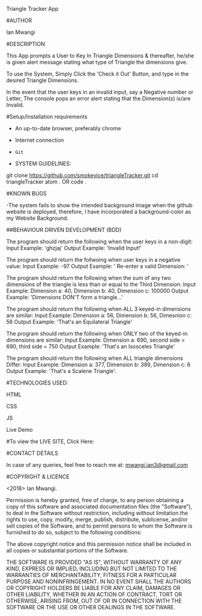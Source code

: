 Triangle Tracker App


#AUTHOR

  Ian Mwangi


#DESCRIPTION

  This App prompts a User to Key In Triangle Dimensions & thereafter, he/she is given alert message stating what type of Triangle the dimensions give. 
  
  To use the System, Simply Click the 'Check it Out' Button, and type in the desired Triangle Dimensions.
  
  In the event that the user keys in an invalid input, say a Negative number or Letter, The console pops an error alert stating that the Dimension(s) is/are Invalid.


#Setup/Installation requirements

* An up-to-date browser, preferably chrome

* Internet connection

* `Git`

* SYSTEM GUIDELINES:

git clone https://github.com/smokeyice/triangleTracker.git
cd triangleTracker
atom . OR code .


#KNOWN BUGS

  -The system fails to show the intended background image when the github website is deployed, therefore, I have incorporated a background-color as my Website Background.


 ##BEHAVIOUR DRIVEN DEVELOPMENT (BDD)

The program should return the following when the user keys in a non-digit: 
      Input Example: 'ghzjaj' 
      Output Example: 'Invalid Input!'


The program should return the follwoing when user keys in a negative value: 
      Input Example: -97 
      Output Example: ' Re-enter a valid Dimension: ' 


The program should return the following when the sum of any two dimensions of the triangle is less than or equal to the Third Dimension: 
      Input Example: Dimension a: 40, Dimension b: 40, Dimension c: 100000 
      Output Example: 'Dimensions DON'T form a triangle...'



The program should return the following when ALL 3 keyed-in dimensions are similar: 
         Input Example: Dimension a: 56, Dimension b: 56, Dimesnion c: 56
         Output Example: 'That's an Equilateral Triangle'


The program should return the following when ONLY two of the keyed-in dimensions are similar: 
        Input Example: Dimension a: 690, second side = 690, third side = 750 
        Output Example: 'That's an Isosceles Triangle'


The program should return the following when ALL triangle dimensions Differ: 
        Input Example: Dimension a: 377, Dimension b: 389, Dimension c: 6 
        Output Example: 'That's a Scalene Triangle'.


#TECHNOLOGIES USED:

  HTML

  CSS

  JS

  Live Demo


#To view the LIVE SITE, Click Here:



#CONTACT DETAILS

  In case of any queries, feel free to reach me at: mwangi.ian3@gmail.com


#COPYRIGHT & LICENCE

  <2018> Ian Mwangi.

  Permission is hereby granted, free of charge, to any person obtaining a copy of this software and associated documentation files (the "Software"), to deal in the Software without restriction, including without limitation the rights to use, copy, modify, merge, publish, distribute, sublicense, and/or sell copies of the Software, and to permit persons to whom the Software is furnished to do so, subject to the following conditions:

  The above copyright notice and this permission notice shall be included in all copies or substantial portions of the Software.

  THE SOFTWARE IS PROVIDED "AS IS", WITHOUT WARRANTY OF ANY KIND, EXPRESS OR IMPLIED, INCLUDING BUT NOT LIMITED TO THE WARRANTIES OF MERCHANTABILITY, FITNESS FOR A PARTICULAR PURPOSE AND NONINFRINGEMENT. IN NO EVENT SHALL THE AUTHORS OR COPYRIGHT HOLDERS BE LIABLE FOR ANY CLAIM, DAMAGES OR OTHER LIABILITY, WHETHER IN AN ACTION OF CONTRACT, TORT OR OTHERWISE, ARISING FROM, OUT OF OR IN CONNECTION WITH THE SOFTWARE OR THE USE OR OTHER DEALINGS IN THE SOFTWARE.